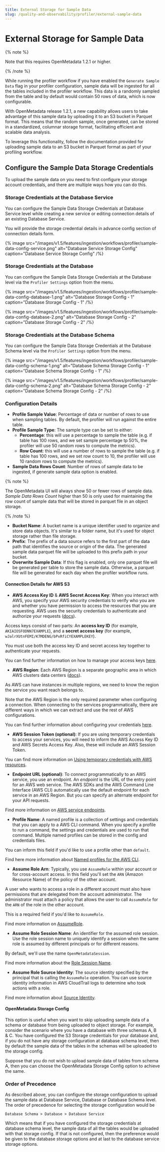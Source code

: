 ```yaml
---
title: External Storage for Sample Data
slug: /quality-and-observability/profiler/external-sample-data
---
```


# External Storage for Sample Data

{% note %}

Note that this requires OpenMetadata 1.2.1 or higher.

{% /note %}

While running the profiler workflow if you have enabled the `Generate Sample Data` flag in your profiler configuration, 
sample data will be ingested for all the tables included in the profiler workflow. This data is a randomly sampled 
from the table and by default would contain 50 rows of data, which is now configurable.

With OpenMetadata release 1.2.1, a new capability allows users to take advantage of this sample data by uploading
it to an S3 bucket in Parquet format. This means that the random sample, once generated, can be stored in a standardized, 
columnar storage format, facilitating efficient and scalable data analysis. 

To leverage this functionality, follow the documentation provided for uploading sample data to an S3 bucket in Parquet 
format as part of your profiling workflow.

## Configure the Sample Data Storage Credentials

To upload the sample data on you need to first configure your storage account credentials, and there are multiple ways how you can do this.

### Storage Credentials at the Database Service

You can configure the Sample Data Storage Credentials at Database Service level while creating a new service or editing connection details of an existing Database Service.

You will provide the storage credential details in advance config section of connection details form.

{% image
  src="/images/v1.5/features/ingestion/workflows/profiler/sample-data-config-service.png"
  alt="Database Service Storage Config"
  caption="Database Service Storage Config"
 /%}


### Storage Credentials at the Database

You can configure the Sample Data Storage Credentials at the Database level via the `Profiler Settings` option from the menu.

{% image
  src="/images/v1.5/features/ingestion/workflows/profiler/sample-data-config-database-1.png"
  alt="Database Storage Config - 1"
  caption="Database Storage Config - 1"
 /%}


 {% image
  src="/images/v1.5/features/ingestion/workflows/profiler/sample-data-config-database-2.png"
  alt="Database Storage Config - 2"
  caption="Database Storage Config - 2"
 /%}

### Storage Credentials at the Database Schema

You can configure the Sample Data Storage Credentials at the Database Schema level via the `Profiler Settings` option from the menu.

{% image
  src="/images/v1.5/features/ingestion/workflows/profiler/sample-data-config-schema-1.png"
  alt="Database Schema Storage Config - 1"
  caption="Database Schema Storage Config - 1"
 /%}


 {% image
  src="/images/v1.5/features/ingestion/workflows/profiler/sample-data-config-schema-2.png"
  alt="Database Schema Storage Config - 2"
  caption="Database Schema Storage Config - 2"
 /%}


### Configuration Details


- **Profile Sample Value**: Percentage of data or number of rows to use when sampling tables. By default, the profiler will run against the entire table.
- **Profile Sample Type**: The sample type can be set to either:
    - **Percentage**: this will use a percentage to sample the table (e.g. if table has 100 rows, and we set sample percentage tp 50%, the profiler will use 50 random rows to compute the metrics).
    - **Row Count**: this will use a number of rows to sample the table (e.g. if table has 100 rows, and we set row count to 10, the profiler will use 10 random rows to compute the metrics).
- **Sample Data Rows Count**: Number of rows of sample data to be ingested, if generate sample data option is enabled.

{% note %}

The OpenMetadata UI will always show 50 or fewer rows of sample data. *Sample Data Rows Count* higher than 50 is only used for maintaining the row count of sample data that will be stored in parquet file in an object storage.

{% /note %}


- **Bucket Name**: A bucket name is a unique identifier used to organize and store data objects. It's similar to a folder name, but it's used for object storage rather than file storage.
- **Prefix**: The prefix of a data source refers to the first part of the data path that identifies the source or origin of the data. The generated sample data parquet file will be uploaded to this prefix path in your bucket.
- **Overwrite Sample Data**: If this flag is enabled, only one parquet file will be generated per table to store the sample data. Otherwise, a parquet file will be generated for each day when the profiler workflow runs.

#### Connection Details for AWS S3

- **AWS Access Key ID** & **AWS Secret Access Key**: When you interact with AWS, you specify your AWS security credentials to verify who you are and whether you have
  permission to access the resources that you are requesting. AWS uses the security credentials to authenticate and
  authorize your requests ([docs](https://docs.aws.amazon.com/IAM/latest/UserGuide/security-creds.html)).

Access keys consist of two parts: An **access key ID** (for example, `AKIAIOSFODNN7EXAMPLE`), and a **secret access key** (for example, `wJalrXUtnFEMI/K7MDENG/bPxRfiCYEXAMPLEKEY`).

You must use both the access key ID and secret access key together to authenticate your requests.

You can find further information on how to manage your access keys [here](https://docs.aws.amazon.com/IAM/latest/UserGuide/id_credentials_access-keys.html).

- **AWS Region**: Each AWS Region is a separate geographic area in which AWS clusters data centers ([docs](https://docs.aws.amazon.com/AmazonRDS/latest/UserGuide/Concepts.RegionsAndAvailabilityZones.html)).

As AWS can have instances in multiple regions, we need to know the region the service you want reach belongs to.

Note that the AWS Region is the only required parameter when configuring a connection. When connecting to the
services programmatically, there are different ways in which we can extract and use the rest of AWS configurations.

You can find further information about configuring your credentials [here](https://boto3.amazonaws.com/v1/documentation/api/latest/guide/credentials.html#configuring-credentials).

- **AWS Session Token (optional)**: If you are using temporary credentials to access your services, you will need to inform the AWS Access Key ID
  and AWS Secrets Access Key. Also, these will include an AWS Session Token.

You can find more information on [Using temporary credentials with AWS resources](https://docs.aws.amazon.com/IAM/latest/UserGuide/id_credentials_temp_use-resources.html).

- **Endpoint URL (optional)**: To connect programmatically to an AWS service, you use an endpoint. An *endpoint* is the URL of the
  entry point for an AWS web service. The AWS SDKs and the AWS Command Line Interface (AWS CLI) automatically use the
  default endpoint for each service in an AWS Region. But you can specify an alternate endpoint for your API requests.

Find more information on [AWS service endpoints](https://docs.aws.amazon.com/general/latest/gr/rande.html).

- **Profile Name**: A named profile is a collection of settings and credentials that you can apply to a AWS CLI command.
  When you specify a profile to run a command, the settings and credentials are used to run that command.
  Multiple named profiles can be stored in the config and credentials files.

You can inform this field if you'd like to use a profile other than `default`.

Find here more information about [Named profiles for the AWS CLI](https://docs.aws.amazon.com/cli/latest/userguide/cli-configure-profiles.html).

- **Assume Role Arn**: Typically, you use `AssumeRole` within your account or for cross-account access. In this field you'll set the
  `ARN` (Amazon Resource Name) of the policy of the other account.

A user who wants to access a role in a different account must also have permissions that are delegated from the account
administrator. The administrator must attach a policy that allows the user to call `AssumeRole` for the `ARN` of the role in the other account.

This is a required field if you'd like to `AssumeRole`.

Find more information on [AssumeRole](https://docs.aws.amazon.com/STS/latest/APIReference/API_AssumeRole.html).

- **Assume Role Session Name**: An identifier for the assumed role session. Use the role session name to uniquely identify a session when the same role
  is assumed by different principals or for different reasons.

By default, we'll use the name `OpenMetadataSession`.

Find more information about the [Role Session Name](https://docs.aws.amazon.com/STS/latest/APIReference/API_AssumeRole.html#:~:text=An%20identifier%20for%20the%20assumed%20role%20session.).

- **Assume Role Source Identity**: The source identity specified by the principal that is calling the `AssumeRole` operation. You can use source identity
  information in AWS CloudTrail logs to determine who took actions with a role.

Find more information about [Source Identity](https://docs.aws.amazon.com/STS/latest/APIReference/API_AssumeRole.html#:~:text=Required%3A%20No-,SourceIdentity,-The%20source%20identity).


#### OpenMetadata Storage Config

This option is useful when you want to skip uploading sample data of a schema or database from being uploaded to object storage.
For example, consider the scenario where you have a database with three schemas A, B & C. You have configured the S3 Storage 
credentials for your database and, if you do not have any storage configuration at database schema level, then by default the sample data of
the tables in the schemas will be uploaded to the storage config. 

Suppose that you do not wish to upload sample data of tables from schema A, then you can choose the OpenMetadata Storage Config option to achieve the same.

### Order of Precedence

As described above, you can configure the storage configuration to upload the sample data at Database Service, Database or Database Schema level. The order of precedence for selecting the storage configuration would be 

```
Database Schema > Database > Database Service
```

Which means that if you have configured the storage credentials at database schema level, the sample data of all the tables 
would be uploaded with that storage config. If that is not configured, then the preference would be given to the database storage
options and at last to the database service storage options.
